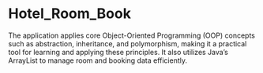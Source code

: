 # Hotel_Room_Book
The application applies core Object-Oriented Programming (OOP) concepts such as abstraction, inheritance, and polymorphism, making it a practical tool for learning and applying these principles. It also utilizes Java’s ArrayList to manage room and booking data efficiently.
